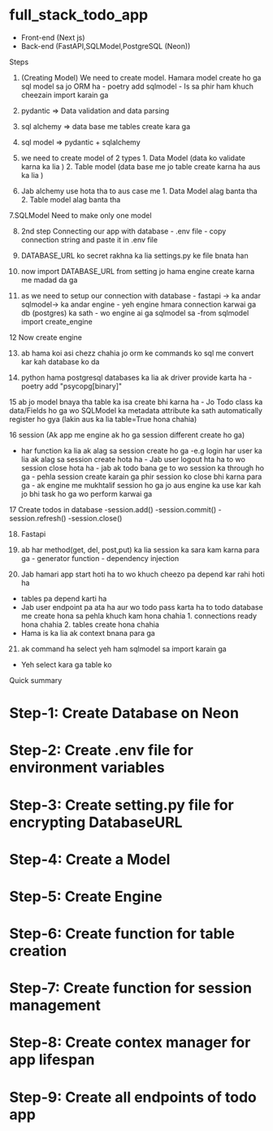 # full_stack_todo_app

- Front-end (Next js)
- Back-end (FastAPI,SQLModel,PostgreSQL (Neon))

Steps

1. (Creating Model) We need to create model. Hamara model create ho ga sql model sa jo ORM ha - poetry add sqlmodel - Is sa phir ham khuch cheezain import karain ga
2. pydantic => Data validation and data parsing
3. sql alchemy => data base me tables create kara ga
4. sql model => pydantic + sqlalchemy
5. we need to create model of 2 types 1. Data Model (data ko validate karna ka lia ) 2. Table model (data base me jo table create karna ha aus ka lia )

6. Jab alchemy use hota tha to aus case me 1. Data Model alag banta tha 2. Table model alag banta tha

7.SQLModel
Need to make only one model

8. 2nd step Connecting our app with database - .env file - copy connection string and paste it in .env file

9. DATABASE_URL ko secret rakhna ka lia settings.py ke file bnata han

10. now import DATABASE_URL from setting jo hama engine create karna me madad da ga

11. as we need to setup our connection with database - fastapi -> ka andar sqlmodel-> ka andar engine - yeh engine hmara connection karwai ga db (postgres) ka sath - wo engine ai ga sqlmodel sa
    -from sqlmodel import create_engine

12 Now create engine

13. ab hama koi asi chezz chahia jo orm ke commands ko sql me convert kar kah database ko da

14. python hama postgresql databases ka lia ak driver provide karta ha - poetry add "psycopg[binary]"

15 ab jo model bnaya tha table ka isa create bhi karna ha - Jo Todo class ka data/Fields ho ga wo SQLModel ka metadata attribute ka sath automatically register ho gya (lakin aus ka lia table=True hona chahia)

16 session (Ak app me engine ak ho ga session different create ho ga)

- har function ka lia ak alag sa session create ho ga
  -e.g login har user ka lia ak alag sa session create hota ha - Jab user logout hta ha to wo session close hota ha - jab ak todo bana ge to wo session ka through ho ga - pehla session create karain ga phir session ko close bhi karna para ga - ak engine me mukhtalif session ho ga jo aus engine ka use kar kah jo bhi task ho ga wo perform karwai ga

17 Create todos in database
-session.add()
-session.commit()
-session.refresh()
-session.close()

18. Fastapi

19. ab har method(get, del, post,put) ka lia session ka sara kam karna para ga - generator function - dependency injection

20. Jab hamari app start hoti ha to wo khuch cheezo pa depend kar rahi hoti ha

- tables pa depend karti ha
- Jab user endpoint pa ata ha aur wo todo pass karta ha to todo database me create hona sa pehla khuch kam hona chahia 1. connections ready hona chahia 2. tables create  hona chahia
- Hama is ka lia ak context bnana para ga 

21. ak command ha select yeh ham sqlmodel sa import karain ga 
- Yeh select kara ga table ko 


Quick summary

# Step-1: Create Database on Neon
# Step-2: Create .env file for environment variables
# Step-3: Create setting.py file for encrypting DatabaseURL
# Step-4: Create a Model
# Step-5: Create Engine
# Step-6: Create function for table creation
# Step-7: Create function for session management
# Step-8: Create contex manager for app lifespan
# Step-9: Create all endpoints of todo app


